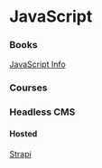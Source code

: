 # JavaScript



### Books

[JavaScript Info](https://javascript.info/)

### Courses


### Headless CMS

#### Hosted

[Strapi](https://strapi.io)
